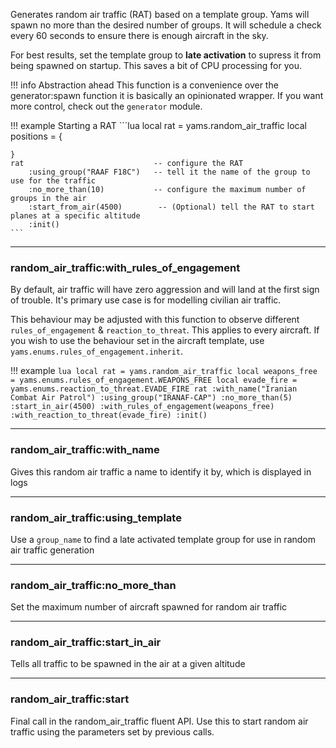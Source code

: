 Generates random air traffic (RAT) based on a template group. Yams will spawn no more than the desired number of groups.
It will schedule a check every 60 seconds to ensure there is enough aircraft in the sky.

For best results, set the template group to **late activation** to supress it from being spawned on startup. This saves a bit of CPU processing for you.

!!! info Abstraction ahead
    This function is a convenience over the generator:spawn function it is basically an opinionated wrapper. If you want more control, check out the `generator` module.


!!! example Starting a RAT
    ```lua
    local rat = yams.random_air_traffic
    local positions = {

    }
    rat                             -- configure the RAT
        :using_group("RAAF F18C")   -- tell it the name of the group to use for the traffic
        :no_more_than(10)           -- configure the maximum number of groups in the air
        :start_from_air(4500)        -- (Optional) tell the RAT to start planes at a specific altitude
        :init()
    ```

***

### random_air_traffic:with_rules_of_engagement

By default, air traffic will have zero aggression and will land at the first sign of trouble.
It's primary use case is for modelling civilian air traffic.

This behaviour may be adjusted with this function to observe different `rules_of_engagement` & `reaction_to_threat`.
This applies to every aircraft. If you wish to use the behaviour set in the aircraft template, use
`yams.enums.rules_of_engagement.inherit`.

!!! example
    ```lua
    local rat = yams.random_air_traffic
    local weapons_free = yams.enums.rules_of_engagement.WEAPONS_FREE
    local evade_fire = yams.enums.reaction_to_threat.EVADE_FIRE
    rat
        :with_name("Iranian Combat Air Patrol")
        :using_group("IRANAF-CAP")
        :no_more_than(5)
        :start_in_air(4500)
        :with_rules_of_engagement(weapons_free)
        :with_reaction_to_threat(evade_fire)
        :init()
    ```

***

### random_air_traffic:with_name

Gives this random air traffic a name to identify it by, which is displayed in logs

***

### random_air_traffic:using_template

Use a `group_name` to find a late activated template group for use in random air traffic generation

***

### random_air_traffic:no_more_than

Set the maximum number of aircraft spawned for random air traffic

***

### random_air_traffic:start_in_air

Tells all traffic to be spawned in the air at a given altitude

***

### random_air_traffic:start

Final call in the random_air_traffic fluent API. Use this to start random air traffic using the parameters set by previous calls.
